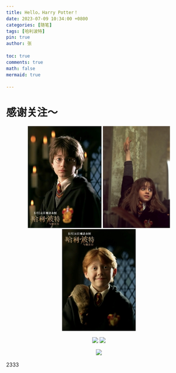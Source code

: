 ```yaml
---
title: Hello，Harry Potter！
date: 2023-07-09 10:34:00 +0800
categories: [随笔]
tags: [哈利波特]
pin: true
author: 张

toc: true
comments: true
math: false
mermaid: true

---
```


# 感谢关注～ 


<div align=center>

<img src="/assets/blog_res/2021-03-30-hello-world.assets/哈利2.jpg"/> <img src="/assets/blog_res/2021-03-30-hello-world.assets/赫敏.jpg"/> <img src="/assets/blog_res/2021-03-30-hello-world.assets/罗恩.jpg"/>

<img src="/assets/blog_res/2021-03-30-hello-world.assets/哈利.png"/> <img src="/assets/blog_res/2021-03-30-hello-world.assets/邓总.png"/>

<img src="/assets/blog_res/2021-03-30-hello-world.assets/三人1.jpg"/> 
</div>




2333



